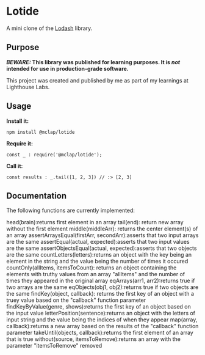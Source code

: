 # Lotide

A mini clone of the [Lodash](https://lodash.com) library.

## Purpose

**_BEWARE:_ This library was published for learning purposes. It is _not_ intended for use in production-grade software.**

This project was created and published by me as part of my learnings at Lighthouse Labs.

## Usage

**Install it:**

`npm install @mclap/lotide`

**Require it:**

`const _ : require('@mclap/lotide');`

**Call it:**

`const results : _.tail([1, 2, 3]) // :> [2, 3]`

## Documentation

The following functions are currently implemented:

head(brain):returns first element in an array
tail(end): return new array without the first element
middle(middleArr): returns the center element(s) of an array
assertArraysEqual(firstArr, secondArr):asserts that two input arrays are the same
assertEqual(actual, expected):asserts that two input values are the same
assertObjectsEqual(actual, expected):asserts that two objects are the same
countLetters(letters):returns an object with the key being an element in the string and the value being the number of times it occured
countOnly(allItems, itemsToCount): returns an object containing the elements with truthy values from an array "allItems" and the number of times they appeared in the original array
eqArrays(arr1, arr2):returns true if two arrays are the same
eqObjects(obj1, obj2):returns true if two objects are the same
findKey(object, callback): returns the first key of an object with a truey value based on the "callback" function parameter
findKeyByValue(genre, shows):returns the first key of an object based on the input value
letterPosition(sentence):returns an object with the letters of input string and the value being the indices of when they appear
map(array, callback):returns a new array based on the results of the "callback" function parameter
takeUntil(objects, callback):returns the first element of an array that is true
without(source, itemsToRemove):returns an array with the parameter "itemsToRemove" removed
